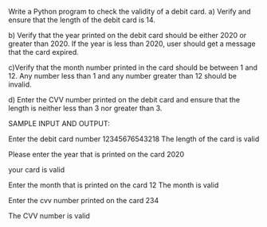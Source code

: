 Write a Python program to check the validity of a debit card.
a) Verify and ensure that the length of the debit card is 14.

b) Verify that the year printed on the debit card should be either 2020 or greater than 2020. If the year is less than 2020, user should get a message that the card expired.

c)Verify that the month number printed in the card should be between 1 and 12. Any number less than 1 and any number greater than 12 should be invalid.

d) Enter the CVV number printed on the debit card and ensure that the length is neither less than 3 nor greater than 3.

SAMPLE INPUT AND OUTPUT:

Enter the debit card number 12345676543218 The length of the card is valid

Please enter the year that is printed on the card 2020

your card is valid

Enter the month that is printed on the card 12 The month is valid

Enter the cvv number printed on the card 234

The CVV number is valid
